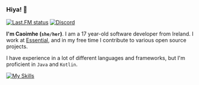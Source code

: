 ### Hiya! 👋
<div>
  
[![Last.FM status](https://badges.lastfm.workers.dev/last-played?user=cbyrneee&style=for-the-badge&logo=spotify&color=%231DB954)](https://www.last.fm/user/cbyrneee)
[![Discord](https://img.shields.io/static/v1?label=Discord&message=caoimhe%230001&color=%235865F2&logo=discord&style=for-the-badge)](https://discord.com/users/843135686173392946)
  
</div>

**I'm Caoimhe (`she/her`)**. I am a 17 year-old software developer from Ireland. I work at [Essential](https://essential.gg), and in my free time I contribute to various open source projects.

I have experience in a lot of different languages and frameworks, but I'm proficient in `Java` and `Kotlin`.

[![My Skills](https://skillicons.dev/icons?i=java,kotlin,idea,ts,swift,svelte,tailwind,react,next,tauri,rust)](https://skillicons.dev)
